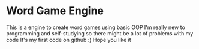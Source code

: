 # Word Game Engine
This is a engine to create word games using basic OOP
I'm really new to programming and self-studying so there might be a lot of problems with my code
It's my first code on github :) Hope you like it
